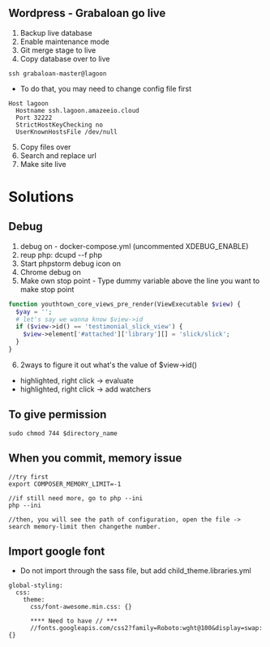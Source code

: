## Wordpress - Grabaloan go live
1. Backup live database
2. Enable maintenance mode
3. Git merge stage to live
4. Copy database over to live
```
ssh grabaloan-master@lagoon 
```

- To do that, you may need to change config file first
```
Host lagoon
  Hostname ssh.lagoon.amazeeio.cloud
  Port 32222
  StrictHostKeyChecking no
  UserKnownHostsFile /dev/null
```

5. Copy files over
6. Search and replace url
7. Make site live



# Solutions

## Debug
1. debug on - docker-compose.yml (uncommented XDEBUG_ENABLE)
2. reup php: dcupd --f php
3. Start phpstorm debug icon on
4. Chrome debug on
5. Make own stop point - Type dummy variable above the line you want to make stop point
```php
function youthtown_core_views_pre_render(ViewExecutable $view) {
  $yay = '';
  # let's say we wanna know $view->id 
  if ($view->id() == 'testimonial_slick_view') {
    $view->element['#attached']['library'][] = 'slick/slick';
  }
}
```
6. 2ways to figure it out what's the value of $view->id()
  - highlighted, right click -> evaluate
  - highlighted, right click -> add watchers




## To give permission
```
sudo chmod 744 $directory_name
```


## When you commit, memory issue
```
//try first 
export COMPOSER_MEMORY_LIMIT=-1

//if still need more, go to php --ini
php --ini 

//then, you will see the path of configuration, open the file -> search memory-limit then changethe number.

```


## Import google font 
- Do not import through the sass file, but add child_theme.libraries.yml

```
global-styling:
  css:
    theme:
      css/font-awesome.min.css: {}

      **** Need to have // ***
      //fonts.googleapis.com/css2?family=Roboto:wght@100&display=swap: {}

```